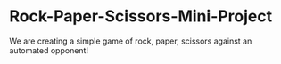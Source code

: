 # Rock-Paper-Scissors-Mini-Project
We are creating a simple game of rock, paper, scissors against an automated opponent!
